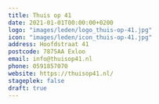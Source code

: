 ```yaml
---
title: Thuis op 41
date: 2021-01-01T00:00:00+0200
logo: "images/leden/logo_thuis-op-41.jpg"
icon: "images/leden/icon_thuis-op-41.jpg"
address: Hoofdstraat 41
postcode: 7875AA Exloo
email: info@thuisop41.nl
phone: 0591857070
website: https://thuisop41.nl/
stageplek: false
draft: true
---
```


